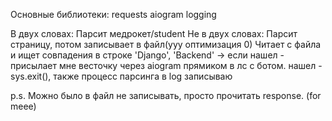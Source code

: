 Основные библиотеки: 
requests
aiogram
logging

В двух словах:
Парсит медрокет/student
Не в двух словах:
Парсит страницу, потом записывает в файл(ууу оптимизация 0)
Читает с файла и ищет совпадения в строке 'Django', 'Backend' -> если нашел - присылает мне весточку через aiogram прямиком в лс с ботом.
нашел - sys.exit(), также процесс парсинга в log записываю

p.s. Можно было в файл не записывать, просто прочитать response. (for meee)
